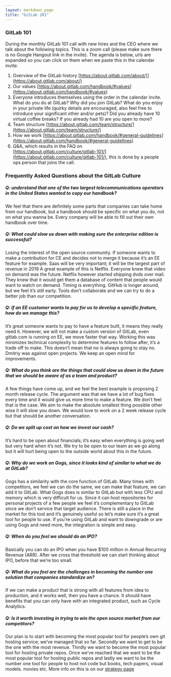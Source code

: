 ```yaml
---
layout: markdown_page
title: "GitLab 101"
---
```

### GitLab 101

During the monthly GitLab 101 call with new hires and the CEO where we talk about the following topics. This is a zoom call (please make sure there is no Google Hangout link in the invite). The agenda is below, urls are expanded so you can click on them when we paste this in the calendar invite:

1. Overview of the GitLab history [https://about.gitlab.com/about/]](https://about.gitlab.com/about/)
1. Our values [https://about.gitlab.com/handbook/#values](https://about.gitlab.com/handbook/#values)
1. Everyone introduces themselves using the order in the calendar invite. What do you do at GitLab? Why did you join GitLab? What do you enjoy in your private life (quirky details are encouraged, also feel free to introduce your significant other and/or pets)? Did you already have 10 virtual coffee breaks? If you already had 10 are you open to more?
1. Team structure [https://about.gitlab.com/team/structure/](https://about.gitlab.com/team/structure/)
1. How we work [https://about.gitlab.com/handbook/#general-guidelines](https://about.gitlab.com/handbook/#general-guidelines)
1. Q&A, which results in the FAQ on [https://about.gitlab.com/culture/gitlab-101/](https://about.gitlab.com/culture/gitlab-101/), this is done by a people ops person that joins the call.

### Frequently Asked Questions about the GitLab Culture

##### Q: understand that one of the two largest telecommunications operators in the United States wanted to copy our handbook?
We feel that there are definitely some parts that companies can take home from our handbook, but a handbook should be specific on what you do, not on what you wanna be. Every company will be able to fill out their own handbook over time.

##### Q: What could slow us down with making sure the enterprise edition is successful?
Losing the interest of the open source community. If someone wants to make a contribution for CE and decides not to merge it because it’s an EE feature for example. Saas will be very important; it will be the largest part of revenue in 2019
A great example of this is Netflix. Everyone knew that video on demand was the future. Netflix however started shipping dvds over mail. They knew that it would get them a database of content that people would want to watch on demand. Timing is everything.
GitHub is longer around, but we feel it’s still early. Tools don’t collaborate and we can try to do a better job than our competition.

##### Q: If an EE customer wants to pay for us to develop a specific feature, how do we manage this?
It’s great someone wants to pay to have a feature built, it means they really need it. However, we will not make a custom version of GitLab, even gitlab.com is running on EE, we move faster that way. Working this was minimizes technical complexity to determine features to follow after, it’s a trade off to make. This doesn’t mean that no is always going to stay no. Dmitriy was against open projects. We keep an open mind for improvements.

##### Q: What do you think are the things that could slow us down in the future that we should be aware of as a team and product?
A few things have come up, and we feel the best example is proposing 2 month release cycle. The argument was that we have a lot of bug fixes every time and it would give us more time to make a feature. We don’t feel that is the case. We aim to make the absolute smallest thing possible other wise it will slow you down. We would love to work on a 2 week release cycle but that should be another conversation.

##### Q: Do we split up cost on how we invest our cash?
It’s hard to be open about financials; it’s easy when everything is going well but very hard when it’s not. We try to be open to our team as we go along but it will hurt being open to the outside world about this in the future.

##### Q: Why do we work on Gogs, since it looks kind of similar to what we do at GitLab?
Gogs has a similarity with the core function of GitLab. Many times with competitors, we feel we can do the same, we can make that feature, we can add it to GitLab. What Gogs does is similar to GitLab but with less CPU and memory which is very difficult for us. Since it can host repositories for personal projects of a few people we feel it’s complementary to GitLab since we don’t service that target audience. There is still a place in the market for this tool and it’s genuinely useful so let’s make sure it’s a great tool for people to use. If you’re using GitLab and want to downgrade or are using Gogs and need more, the integration is simple and easy.

##### Q: When do you feel we should do an IPO?
Basically you can do an IPO when you have $100 million in Annual Recurring Revenue (ARR). After we cross that threshold we can start thinking about IPO, before that we’re too small.

##### Q: What do you feel are the challenges in becoming the number one solution that companies standardize on?
If we can make a product that is strong with all features from idea to production, and it works well, then you have a chance. It should have benefits that you can only have with an integrated product, such as Cycle Analytics.

##### Q: Is it worth investing in trying to win the open source market from our competitors?
Our plan is to start with becoming the most popular tool for people’s own git hosting service; we’ve managed that so far. Secondly we want to get to be the one with the most revenue. Thirdly we want to become the most popular tool for hosting private repos. Once we’ve reached that we want to be the most popular tool for hosting public repos and lastly we want to be the number one tool for people to host not code but books, tech papers, visual models. movies etc. More info on this is on our [strategy page](https://about.gitlab.com/strategy/)

